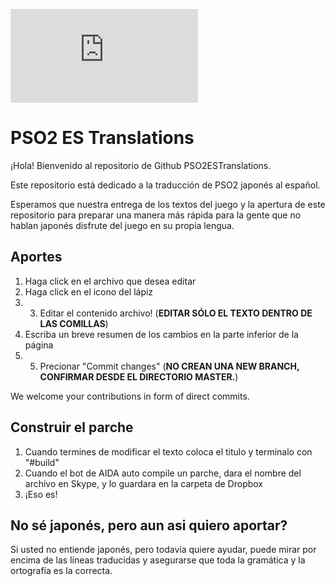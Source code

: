 [2]: http://www.pixiv.net/member_illust.php?mode=medium&illust_id=58206893

![2]

# PSO2 ES Translations
¡Hola! Bienvenido al repositorio de Github PSO2ESTranslations.

Este repositorio está dedicado a la traducción de PSO2 japonés al español.

Esperamos que nuestra entrega de los textos del juego y la apertura de este repositorio para preparar una manera más rápida para la gente que no hablan japonés disfrute del juego en su propia lengua.

## Aportes

 1. Haga click en el archivo que desea editar
 2. Haga click en el icono del lápiz
 3. 3. Editar el contenido archivo! (<b>EDITAR SÓLO EL TEXTO DENTRO DE LAS COMILLAS</b>)
 4. Escriba un breve resumen de los cambios en la parte inferior de la página
 5. 5. Precionar "Commit changes" (<b>NO CREAN UNA NEW BRANCH, CONFIRMAR DESDE EL DIRECTORIO MASTER.</b>)

We welcome your contributions in form of direct commits.

## Construir el parche

 1. Cuando termines de  modificar el texto coloca el titulo y terminalo con "#build"
 2. Cuando el bot de AIDA auto compile un parche, dara el nombre del archivo en Skype, y lo guardara en la carpeta de Dropbox
 3. ¡Eso es!

## No sé japonés, pero aun asi quiero aportar?

Si usted no entiende japonés, pero todavía quiere ayudar, puede mirar por encima de las líneas traducidas y asegurarse que toda la gramática y la ortografía es la correcta.
